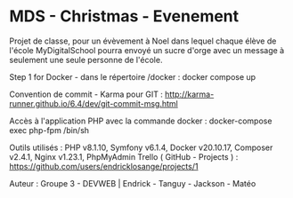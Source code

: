 # MDS - Christmas - Evenement

Projet de classe, pour un évèvement à Noel dans lequel chaque élève de l'école MyDigitalSchool pourra envoyé un sucre d'orge avec un message à seulement une seule personne de l'école.

Step 1 for Docker - dans le répertoire /docker : docker compose up 

Convention de commit - Karma pour GIT : http://karma-runner.github.io/6.4/dev/git-commit-msg.html

Accès à l'application PHP avec la commande docker : docker-compose exec php-fpm /bin/sh

Outils utilisés : PHP v8.1.10, Symfony v6.1.4, Docker v20.10.17, Composer v2.4.1, Nginx v1.23.1, PhpMyAdmin
    Trello ( GitHub - Projects ) : https://github.com/users/endricklosange/projects/1

Auteur : Groupe 3 - DEVWEB | Endrick - Tanguy - Jackson - Matéo

